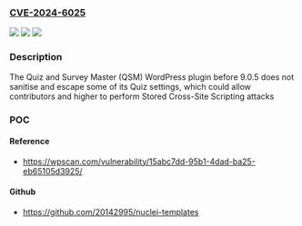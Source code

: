 ### [CVE-2024-6025](https://cve.mitre.org/cgi-bin/cvename.cgi?name=CVE-2024-6025)
![](https://img.shields.io/static/v1?label=Product&message=Quiz%20and%20Survey%20Master%20(QSM)%20&color=blue)
![](https://img.shields.io/static/v1?label=Version&message=0%3C%209.0.5%20&color=brighgreen)
![](https://img.shields.io/static/v1?label=Vulnerability&message=CWE-79%20Cross-Site%20Scripting%20(XSS)&color=brighgreen)

### Description

The Quiz and Survey Master (QSM)  WordPress plugin before 9.0.5 does not sanitise and escape some of its Quiz settings, which could allow contributors and higher to perform Stored Cross-Site Scripting attacks

### POC

#### Reference
- https://wpscan.com/vulnerability/15abc7dd-95b1-4dad-ba25-eb65105d3925/

#### Github
- https://github.com/20142995/nuclei-templates


